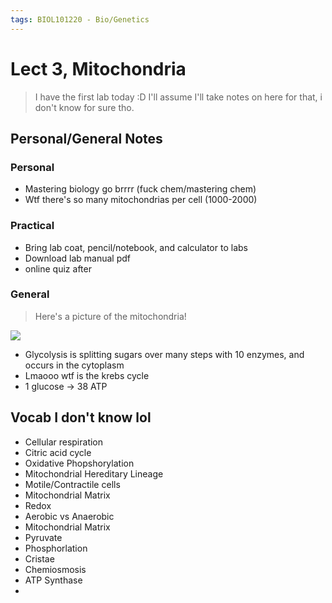 ```yaml
---
tags: BIOL101220 - Bio/Genetics
---
```


# Lect 3, Mitochondria

> I have the first lab today :D 
> I'll assume I'll take notes on here for that, i don't know for sure tho. 

## Personal/General Notes

### Personal

- Mastering biology go brrrr (fuck chem/mastering chem)
- Wtf there's so many mitochondrias per cell (1000-2000)

### Practical

- Bring lab coat, pencil/notebook, and calculator to labs
- Download lab manual pdf
- online quiz after

### General

> Here's a picture of the mitochondria!

![](https://i.imgur.com/6rj3K2Z.png)

- Glycolysis is splitting sugars over many steps with 10 enzymes, and occurs in the cytoplasm
- Lmaooo wtf is the krebs cycle
- 1 glucose -> 38 ATP


## Vocab I don't know lol
- Cellular respiration
- Citric acid cycle
- Oxidative Phopshorylation
- Mitochondrial Hereditary Lineage
- Motile/Contractile cells
- Mitochondrial Matrix
- Redox
- Aerobic vs Anaerobic
- Mitochondrial Matrix
- Pyruvate
- Phosphorlation
- Cristae
- Chemiosmosis
- ATP Synthase
- 


